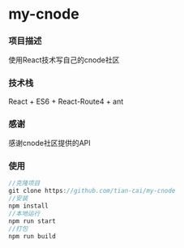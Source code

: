 # my-cnode
### 项目描述

使用React技术写自己的cnode社区

### 技术栈

React + ES6 + React-Route4 + ant

### 感谢

感谢cnode社区提供的API

### 使用
```js
//克隆项目
git clone https://github.com/tian-cai/my-cnode
//安装
npm install
//本地运行
npm run start
//打包
npm run build

```
